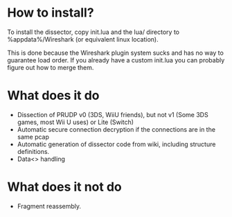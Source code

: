 # How to install?
To install the dissector, copy init.lua and the lua/ directory to %appdata%/Wireshark (or equivalent linux location).

This is done because the Wireshark plugin system sucks and has no way to guarantee load order.
If you already have a custom init.lua you can probably figure out how to merge them.

# What does it do
* Dissection of PRUDP v0 (3DS, WiiU friends), but not v1 (Some 3DS games, most Wii U uses) or Lite (Switch)
* Automatic secure connection decryption if the connections are in the same pcap
* Automatic generation of dissector code from wiki, including structure definitions.
* Data<> handling

# What does it not do
* Fragment reassembly.